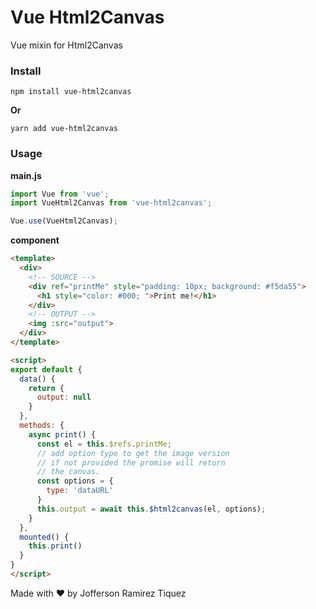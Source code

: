 # Vue Html2Canvas
Vue mixin for Html2Canvas

### Install

```
npm install vue-html2canvas
```
**Or**
```
yarn add vue-html2canvas
```

### Usage

**main.js**

```javascript
import Vue from 'vue';
import VueHtml2Canvas from 'vue-html2canvas';

Vue.use(VueHtml2Canvas);
```

**component**

```html
<template>
  <div>
    <!-- SOURCE -->
    <div ref="printMe" style="padding: 10px; background: #f5da55">
      <h1 style="color: #000; ">Print me!</h1>
    </div>
    <!-- OUTPUT -->
    <img :src="output">
  </div>
</template>

<script>
export default {
  data() {
    return {
      output: null
    }
  },
  methods: {
    async print() {
      const el = this.$refs.printMe;
      // add option type to get the image version
      // if not provided the promise will return 
      // the canvas.
      const options = {
        type: 'dataURL'
      }
      this.output = await this.$html2canvas(el, options);
    }
  },
  mounted() {
    this.print()
  }
}
</script>
```

Made with ❤️ by Jofferson Ramirez Tiquez
